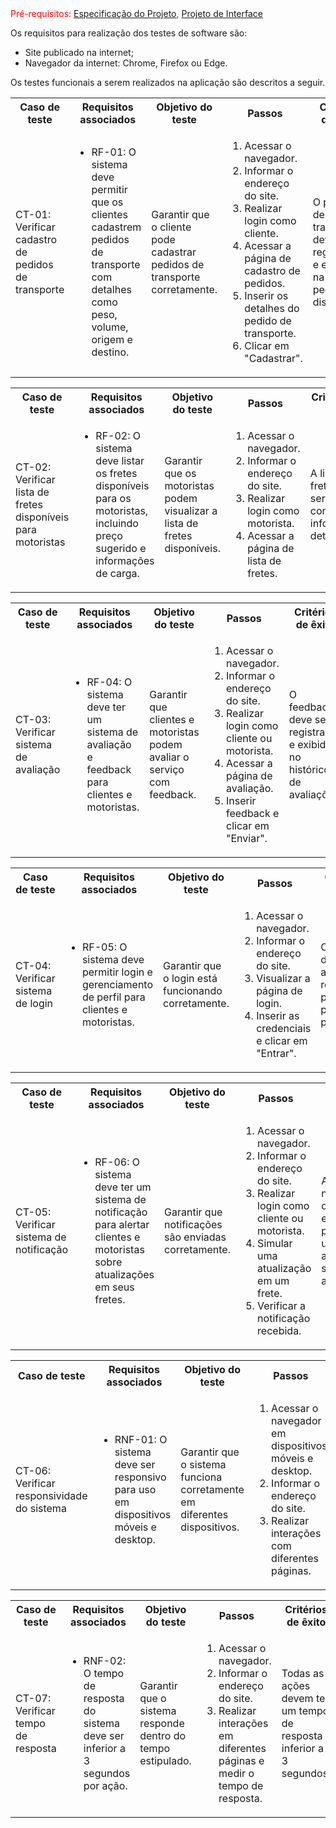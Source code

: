 <span style="color:red">
  Pré-requisitos: 
  <a href="especification.md">Especificação do Projeto</a>, 
  <a href="interface.md">Projeto de Interface</a>
</span>

Os requisitos para realização dos testes de software são:
<ul>
  <li>Site publicado na internet;</li>
  <li>Navegador da internet: Chrome, Firefox ou Edge.</li>
</ul>

Os testes funcionais a serem realizados na aplicação são descritos a seguir.

<!-- CT-01 -->
<table>
  <tr>
    <th>Caso de teste</th>
    <th>Requisitos associados</th>
    <th>Objetivo do teste</th>
    <th>Passos</th>
    <th>Critérios de êxito</th>
    <th>Responsável</th>
  </tr>
  <tr>
    <td>CT-01: Verificar cadastro de pedidos de transporte</td>
    <td>
      <ul>
        <li>RF-01: O sistema deve permitir que os clientes cadastrem pedidos de transporte com detalhes como peso, volume, origem e destino.</li>
      </ul>
    </td>
    <td>Garantir que o cliente pode cadastrar pedidos de transporte corretamente.</td>
    <td>
      <ol>
        <li>Acessar o navegador.</li>
        <li>Informar o endereço do site.</li>
        <li>Realizar login como cliente.</li>
        <li>Acessar a página de cadastro de pedidos.</li>
        <li>Inserir os detalhes do pedido de transporte.</li>
        <li>Clicar em "Cadastrar".</li>
      </ol>
    </td>
    <td>O pedido de transporte deve ser registrado e exibido na lista de pedidos disponíveis.</td>
    <td>Silvia</td>
  </tr>
</table>

<!-- CT-02 -->
<table>
  <tr>
    <th>Caso de teste</th>
    <th>Requisitos associados</th>
    <th>Objetivo do teste</th>
    <th>Passos</th>
    <th>Critérios de êxito</th>
    <th>Responsável</th>
  </tr>
  <tr>
    <td>CT-02: Verificar lista de fretes disponíveis para motoristas</td>
    <td>
      <ul>
        <li>RF-02: O sistema deve listar os fretes disponíveis para os motoristas, incluindo preço sugerido e informações de carga.</li>
      </ul>
    </td>
    <td>Garantir que os motoristas podem visualizar a lista de fretes disponíveis.</td>
    <td>
      <ol>
        <li>Acessar o navegador.</li>
        <li>Informar o endereço do site.</li>
        <li>Realizar login como motorista.</li>
        <li>Acessar a página de lista de fretes.</li>
      </ol>
    </td>
    <td>A lista de fretes deve ser exibida com informações detalhadas.</td>
    <td>Rodrigo</td>
  </tr>
</table>

<!-- CT-03 -->
<table>
  <tr>
    <th>Caso de teste</th>
    <th>Requisitos associados</th>
    <th>Objetivo do teste</th>
    <th>Passos</th>
    <th>Critérios de êxito</th>
    <th>Responsável</th>
  </tr>
  <tr>
    <td>CT-03: Verificar sistema de avaliação</td>
    <td>
      <ul>
        <li>RF-04: O sistema deve ter um sistema de avaliação e feedback para clientes e motoristas.</li>
      </ul>
    </td>
    <td>Garantir que clientes e motoristas podem avaliar o serviço com feedback.</td>
    <td>
      <ol>
        <li>Acessar o navegador.</li>
        <li>Informar o endereço do site.</li>
        <li>Realizar login como cliente ou motorista.</li>
        <li>Acessar a página de avaliação.</li>
        <li>Inserir feedback e clicar em "Enviar".</li>
      </ol>
    </td>
    <td>O feedback deve ser registrado e exibido no histórico de avaliações.</td>
    <td>Carlos</td>
  </tr>
</table>

<!-- CT-04 -->
<table>
  <tr>
    <th>Caso de teste</th>
    <th>Requisitos associados</th>
    <th>Objetivo do teste</th>
    <th>Passos</th>
    <th>Critérios de êxito</th>
    <th>Responsável</th>
  </tr>
  <tr>
    <td>CT-04: Verificar sistema de login</td>
    <td>
      <ul>
        <li>RF-05: O sistema deve permitir login e gerenciamento de perfil para clientes e motoristas.</li>
      </ul>
    </td>
    <td>Garantir que o login está funcionando corretamente.</td>
    <td>
      <ol>
        <li>Acessar o navegador.</li>
        <li>Informar o endereço do site.</li>
        <li>Visualizar a página de login.</li>
        <li>Inserir as credenciais e clicar em "Entrar".</li>
      </ol>
    </td>
    <td>O usuário deve ser autenticado e redirecionado para a sua página de perfil.</td>
    <td>Maria</td>
  </tr>
</table>

<!-- CT-05 -->
<table>
  <tr>
    <th>Caso de teste</th>
    <th>Requisitos associados</th>
    <th>Objetivo do teste</th>
    <th>Passos</th>
    <th>Critérios de êxito</th>
    <th>Responsável</th>
  </tr>
  <tr>
    <td>CT-05: Verificar sistema de notificação</td>
    <td>
      <ul>
        <li>RF-06: O sistema deve ter um sistema de notificação para alertar clientes e motoristas sobre atualizações em seus fretes.</li>
      </ul>
    </td>
    <td>Garantir que notificações são enviadas corretamente.</td>
    <td>
      <ol>
        <li>Acessar o navegador.</li>
        <li>Informar o endereço do site.</li>
        <li>Realizar login como cliente ou motorista.</li>
        <li>Simular uma atualização em um frete.</li>
        <li>Verificar a notificação recebida.</li>
      </ol>
    </td>
    <td>A notificação deve ser exibida para o usuário alertando sobre a atualização.</td>
    <td>Rodrigo</td>
  </tr>
</table>

<!-- CT-06 -->
<table>
  <tr>
    <th>Caso de teste</th>
    <th>Requisitos associados</th>
    <th>Objetivo do teste</th>
    <th>Passos</th>
    <th>Critérios de êxito</th>
    <th>Responsável</th>
  </tr>
  <tr>
    <td>CT-06: Verificar responsividade do sistema</td>
    <td>
      <ul>
        <li>RNF-01: O sistema deve ser responsivo para uso em dispositivos móveis e desktop.</li>
      </ul>
    </td>
    <td>Garantir que o sistema funciona corretamente em diferentes dispositivos.</td>
    <td>
      <ol>
        <li>Acessar o navegador em dispositivos móveis e desktop.</li>
        <li>Informar o endereço do site.</li>
        <li>Realizar interações com diferentes páginas.</li>
      </ol>
    </td>
    <td>O sistema deve ajustar a interface conforme o dispositivo utilizado.</td>
    <td>Beatriz</td>
  </tr>
</table>

<!-- CT-07 -->
<table>
  <tr>
    <th>Caso de teste</th>
    <th>Requisitos associados</th>
    <th>Objetivo do teste</th>
    <th>Passos</th>
    <th>Critérios de êxito</th>
    <th>Responsável</th>
  </tr>
  <tr>
    <td>CT-07: Verificar tempo de resposta</td>
    <td>
      <ul>
        <li>RNF-02: O tempo de resposta do sistema deve ser inferior a 3 segundos por ação.</li>
      </ul>
    </td>
    <td>Garantir que o sistema responde dentro do tempo estipulado.</td>
    <td>
      <ol>
        <li>Acessar o navegador.</li>
        <li>Informar o endereço do site.</li>
        <li>Realizar interações em diferentes páginas e medir o tempo de resposta.</li>
      </ol>
    </td>
    <td>Todas as ações devem ter um tempo de resposta inferior a 3 segundos.</td>
    <td>Pedro</td>
  </tr>
</table>